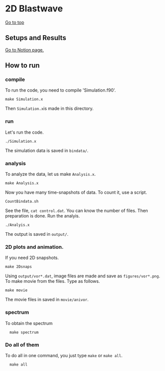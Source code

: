 # 2D Blastwave

[Go to top](../README.md)  

## Setups and Results
[Go to Notion page.](https://www.notion.so/Turbulence-Studies-e4836ad642684f8f992d54a1f7e22635#97db0fffb85541a891157c14669bd36e)

## How to run

### compile 
To run the code, you need to compile 'Simulation.f90'.
    
    make Simulation.x
    
Then `Simulation.x`is made in this directory.

### run
Let's run the code.
    
    ./Simulation.x
    
The simulation data is saved in `bindata/`.

### analysis
To analyze the data, let us make `Analysis.x`.
    
    make Analysis.x
    
Now you have many time-snapshots of data. To count it, use a script.
    
    CountBindata.sh
   
See the file, `cat control.dat`. You can know the number of files.
Then preparation is done. Run the analyis.
    
    ./Analyis.x
    
The output is saved in `output/`.
### 2D plots and animation.
If you need 2D snapshots. 
    
    make 2Dsnaps
   
Using `output/vor*.dat`, image files are made and save as `figures/vor*.png`.
To make movie from the files. Type as follows.

    make movie
   
The movie files in saved in `movie/anivor`.

### spectrum
To obtain the spectrum
   
      make spectrum
      
### Do all of them
To do all in one command, you just type `make` or `make all`.
   
      make all
      
